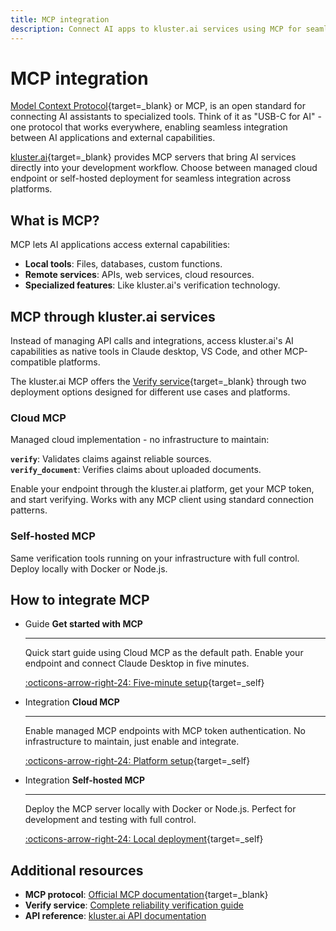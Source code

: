 ```yaml
---
title: MCP integration
description: Connect AI apps to kluster.ai services using MCP for seamless development workflow integration with verification tools and automated reliability checking.
---
```


# MCP integration

[Model Context Protocol](https://modelcontextprotocol.io/introduction){target=\_blank} or MCP, is an open standard for connecting AI assistants to specialized tools. Think of it as "USB-C for AI" - one protocol that works everywhere, enabling seamless integration between AI applications and external capabilities.

[kluster.ai](https://www.kluster.ai/){target=\_blank} provides MCP servers that bring AI services directly into your development workflow. Choose between managed cloud endpoint or self-hosted deployment for seamless integration across platforms.

## What is MCP?

MCP lets AI applications access external capabilities:

- **Local tools**: Files, databases, custom functions.
- **Remote services**: APIs, web services, cloud resources.
- **Specialized features**: Like kluster.ai's verification technology.

## MCP through kluster.ai services

Instead of managing API calls and integrations, access kluster.ai's AI capabilities as native tools in Claude desktop, VS Code, and other MCP-compatible platforms.

The kluster.ai MCP offers the [Verify service](/get-started/verify/reliability/overview){target=\_blank} through two deployment options designed for different use cases and platforms.

### Cloud MCP

Managed cloud implementation - no infrastructure to maintain:

**`verify`**: Validates claims against reliable sources.  
**`verify_document`**: Verifies claims about uploaded documents.

Enable your endpoint through the kluster.ai platform, get your MCP token, and start verifying. Works with any MCP client using standard connection patterns.

### Self-hosted MCP

Same verification tools running on your infrastructure with full control. Deploy locally with Docker or Node.js.

## How to integrate MCP

<div class="grid cards" markdown>

-   <span class="badge guide">Guide</span> __Get started with MCP__

    ---

    Quick start guide using Cloud MCP as the default path. Enable your endpoint and connect Claude Desktop in five minutes.

    [:octicons-arrow-right-24: Five-minute setup](/get-started/mcp/get-started/){target=_self}

-   <span class="badge integration">Integration</span> __Cloud MCP__

    ---

    Enable managed MCP endpoints with MCP token authentication. No infrastructure to maintain, just enable and integrate.

    [:octicons-arrow-right-24: Platform setup](/get-started/mcp/cloud/platform/){target=_self}

-   <span class="badge tools">Integration</span> __Self-hosted MCP__

    ---

    Deploy the MCP server locally with Docker or Node.js. Perfect for development and testing with full control.

    [:octicons-arrow-right-24: Local deployment](/get-started/mcp/self-hosted/){target=_self}

</div>

## Additional resources

- **MCP protocol**: [Official MCP documentation](https://modelcontextprotocol.io/docs){target=\_blank}
- **Verify service**: [Complete reliability verification guide](/get-started/verify/reliability/overview)
- **API reference**: [kluster.ai API documentation](/api-reference/reference/)